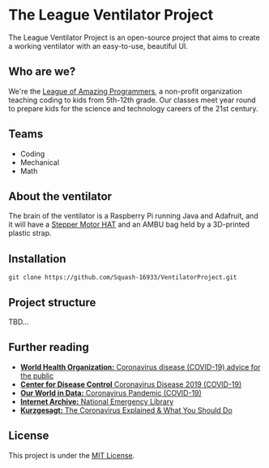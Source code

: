 # The League Ventilator Project
The League Ventilator Project is an open-source project that aims to create a working ventilator with an easy-to-use, beautiful UI.

## Who are we?
We're the [League of Amazing Programmers](https://jointheleague.org), a non-profit organization teaching coding to kids from 5th-12th grade. Our classes meet year round to prepare kids for the science and technology careers of the 21st century.

## Teams
- Coding
- Mechanical
- Math

## About the ventilator
The brain of the ventilator is a Raspberry Pi running Java and Adafruit, and it will have a [Stepper Motor HAT](https://www.adafruit.com/product/2348) and an AMBU bag held by a 3D-printed plastic strap.

## Installation
```
git clone https://github.com/Squash-16933/VentilatorProject.git
```

## Project structure
TBD...

## Further reading
- [**World Health Organization:** Coronavirus disease (COVID-19) advice for the public](https://www.who.int/emergencies/diseases/novel-coronavirus-2019/advice-for-public)
- [**Center for Disease Control** Coronavirus Disease 2019 (COVID-19)](https://www.cdc.gov/coronavirus/2019-nCoV/index.html)
- [**Our World in Data:** Coronavirus Pandemic (COVID-19)](https://ourworldindata.org/coronavirus)
- [**Internet Archive:** National Emergency Library](https://archive.org/details/nationalemergencylibrary)
- [**Kurzgesagt:** The Coronavirus Explained & What You Should Do](https://www.youtube.com/watch?v=BtN-goy9VOY)

## License
This project is under the [MIT License](https://github.com/Squash-16933/VentilatorProject/blob/master/LICENSE.md).
